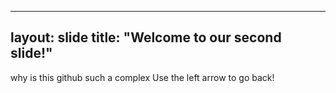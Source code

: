 ---
layout: slide
title: "Welcome to our second slide!"
--
why is this github such a complex
Use the left arrow to go back!
